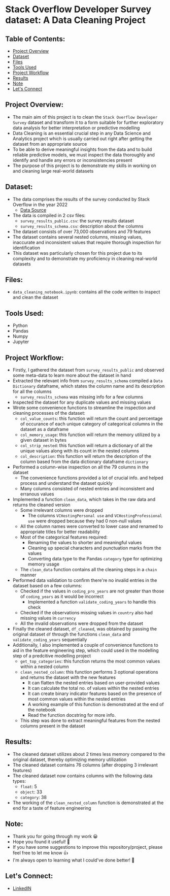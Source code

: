 # Stack Overflow Developer Survey dataset: A Data Cleaning Project

## Table of Contents:
- [Project Overview](#project-overview)
- [Dataset](#dataset)
- [Files](#files)
- [Tools Used](#tools-used)
- [Project Workflow](#project-workflow)
- [Results](#results)
- [Note](#note)
- [Let's Connect](#lets-connect)

## Project Overview:
- The main aim of this project is to clean the `Stack Overflow Developer Survey` dataset and transform it to a form suitable for further exploratory data analysis for better interpretation or predictive modelling
- Data Cleaning is an essential crucial step in any Data Science and Analytics project which is usually carried out right after getting the dataset from an appropriate source
- To be able to derive meaningful insights from the data and to build reliable predictive models, we must inspect the data thoroughly and identify and handle any errors or inconsistencies present
- The purpose of this project is to demonstrate my skills in working on and cleaning large real-world datasets

## Dataset:
- The data comprises the results of the survey conducted by Stack Overflow in the year 2022
  - [Data Source](https://insights.stackoverflow.com/survey)
- The data is compiled in 2 csv files:
  - `survey_results_public.csv`: the survey results dataset
  - `survey_results_schema.csv`: description about the columns
- The dataset consists of over 73,000 observations and 79 features
- The dataset contains several nested columns, missing values, inaccurate and inconsistent values that require thorough inspection for identification
- This dataset was particularly chosen for this project due to its complexity and to demonstrate my proficiency in cleaning real-world datasets

## Files:
- `data_cleaning_notebook.ipynb`: contains all the code written to inspect and clean the dataset

## Tools Used:
- Python
- Pandas
- Numpy
- Jupyter

## Project Workflow:
- Firstly, I gathered the dataset from `survey_results_public` and observed some meta-data to learn more about the dataset in hand
- Extracted the relevant info from `survey_results_schema` compiled a `Data Dictionary` dataframe, which states the column name and its description for all the columns
  - `survey_results_schema` was missing info for a few columns
- Inspected the dataset for any duplicate values and missing values
- Wrote some convenience functions to streamline the inspection and cleaning processes of the dataset:
  - `col_value_counts`: this function will return the count and percentage of occurance of each unique category of categorical columns in the dataset as a dataframe
  - `col_memory_usage`: this function will return the memory utilized by a given dataset in bytes
  - `col_strip_nested`: this function will return a dictionary of all the unique values along with its count in the nested columns
  - `col_description`: this function will return the description of the column based from the data dictionary dataframe `dictionary`
- Performed a column-wise inspection on all the 79 columns in the dataset
  - The convenience functions provided a lot of crucial info. and helped process and understand the dataset quickly
  - Many columns consisted of nested entries and inconsistent and erranous values
- Implemented a function `clean_data`, which takes in the raw data and returns the cleaned version
  - Some irrelevant columns were dropped
    - The columns `VCHostingPersonal use` and `VCHostingProfessional use` were dropped because they had 0 non-null values
  - All the column names were converted to lower case and renamed to appropriate titles for better readability
  - Most of the categorical features required:
    - Renaming the values to shorter and meaningful values
    - Cleaning up special characters and punctuation marks from the values
    - Converting data type to the Pandas `category` type for optimizing memory usage
  - The `clean_data` function contains all the cleaning steps in a `chain` manner
- Performed data validation to confirm there're no invalid entries in the dataset based on a few columns:
  - Checked if the values in `coding_pro_years` are not greater than those of `coding_years` as it would be incorrect
    - Implemented a function `validate_coding_years` to handle this check
  - Checked if the observations missing values in `country` also had missing values in `currency`
  - All the invalid observations were dropped from the dataset
- Finally the cleaned dataset,  `df_cleaned`, was obtained by passing the original dataset `df` through the functions `clean_data` and `validate_coding_years` sequentially
- Additionally, I also implemented a couple of convenience functions to aid in the feature engineering step, which could used in the modelling step of a predcitive modelling project
  - `get_top_categories`: this function returns the most common values within a nested column
  - `clean_nested_column`: this function performs 3 optional operations and returns the dataset with the new features
    - It can flatten the nested entries based on user-provided values
    - It can calculate the total no. of values within the nested entries
    - It can create binary indicator features based on the presence of most common values within the nested entries
    - A working example of this function is demonstrated at the end of the notebook
    - Read the function docstring for more info.
  - This step was done to extract meaningful features from the nested columns present in the dataset

## Results:
- The cleaned dataset utilizes about 2 times less memory compared to the original dataset, thereby optimizing memory utilization
- The cleaned dataset contains 76 columns (after dropping 3 irrelevant features)
- The cleaned dataset now contains columns with the following data types:
  - `float`: 5
  - `object`: 33
  - `category`: 38
- The working of the `clean_nested_column` function is demonstrated at the end for a taste of feature engineering

## Note:
- Thank you for going through my work 😀
- Hope you found it useful! 💫
- If you have some suggestions to improve this repository/project, please feel free to let me know 👍
- I'm always open to learning what I could've done better! 🚀

## Let's Connect:
- [LinkedIN](https://www.linkedin.com/in/mohammed-misbahullah-sheriff/)
